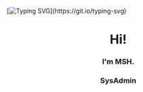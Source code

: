 [![Typing SVG](https://readme-typing-svg.demolab.com?font=Fira+Code&weight=600&pause=1000&color=79859AAE&center=true&vCenter=true&width=1000&lines=Hi'+I'm+MSH.;I'm+a+sys+admin.;Welcome+to+my+profile.)](https://git.io/typing-svg)
<p align="center">
<!-- <img src="https://github.com/msh-8/msh-8/blob/main/images/msh-8_banner_arc.gif"></p> -->
<!--![Anurag's GitHub stats](https://github-readme-stats.vercel.app/api?username=msh-8&show_icons=true&bg_color=00000000) -->
<h1 align="center"> Hi! </h1>
<h3 align="center"> I'm MSH.</h3>
<h3 align="center"> SysAdmin</h3>




<!--
**msh-8/msh-8** is a ✨ _special_ ✨ repository because its `README.md` (this file) appears on your GitHub profile.
Here are some ideas to get you started:

- 🔭 I’m currently working on ...
- 🌱 I’m currently learning ...
- 👯 I’m looking to collaborate on ...
- 🤔 I’m looking for help with ...
- 💬 Ask me about ...
- 📫 How to reach me: ...
- 😄 Pronouns: ...
- ⚡ Fun fact: ...
-->
